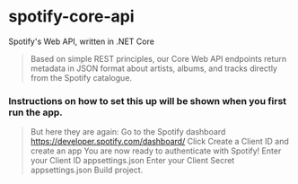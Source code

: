 # spotify-core-api
Spotify's Web API, written in .NET Core

>Based on simple REST principles, our Core Web API endpoints return metadata in JSON format about artists, albums, and tracks directly from the Spotify catalogue.

### Instructions on how to set this up will be shown when you first run the app.

>But here they are again:
Go to the Spotify dashboard https://developer.spotify.com/dashboard/
Click Create a Client ID and create an app
You are now ready to authenticate with Spotify!
Enter your Client ID appsettings.json
Enter your Client Secret appsettings.json
Build project. 
